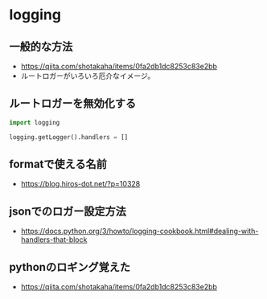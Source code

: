 # logging

## 一般的な方法

- https://qiita.com/shotakaha/items/0fa2db1dc8253c83e2bb
- ルートロガーがいろいろ厄介なイメージ。

## ルートロガーを無効化する

```python
import logging

logging.getLogger().handlers = []
```
## formatで使える名前

- https://blog.hiros-dot.net/?p=10328

## jsonでのロガー設定方法

- https://docs.python.org/3/howto/logging-cookbook.html#dealing-with-handlers-that-block

## pythonのロギング覚えた

- https://qiita.com/shotakaha/items/0fa2db1dc8253c83e2bb